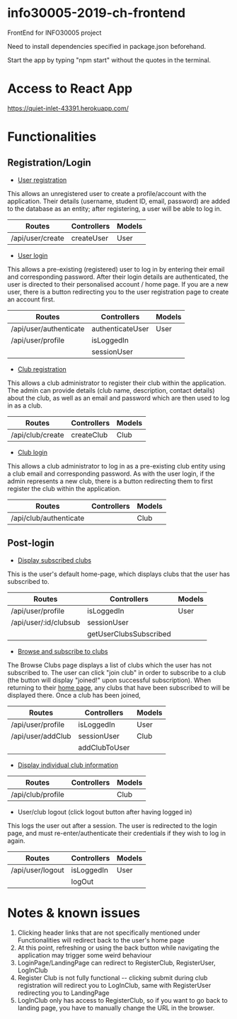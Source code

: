 # info30005-2019-ch-frontend
FrontEnd for INFO30005 project

Need to install dependencies specified in package.json beforehand.

Start the app by typing "npm start" without the quotes in the terminal.

# Access to React App
 https://quiet-inlet-43391.herokuapp.com/

# Functionalities

## Registration/Login

* [User registration](https://quiet-inlet-43391.herokuapp.com/register/user)

This allows an unregistered user to create a profile/account with the application. Their details (username, student ID, email, password) are added to the database as an entity; after registering, a user will be able to log in.


| Routes           | Controllers | Models
| ---------------- | ----------- | ------
| /api/user/create | createUser  | User


* [User login](https://quiet-inlet-43391.herokuapp.com/)

This allows a pre-existing (registered) user to log in by entering their email and corresponding password. After their login details are authenticated, the user is directed to their personalised account / home page. If you are a new user, there is a button redirecting you to the user registration page to create an account first. 

| Routes                 | Controllers       | Models |
| ---------------------- | ----------------- | ------
| /api/user/authenticate | authenticateUser  | User
| /api/user/profile      | isLoggedIn
|                        | sessionUser

* [Club registration](https://quiet-inlet-43391.herokuapp.com/register/club)

This allows a club administrator to register their club within the application. The admin can provide details (club name, description, contact details) about the club, as well as an email and password which are then used to log in as a club.

| Routes            | Controllers | Models |
| ----------------- | ----------- | ------
| /api/club/create  | createClub  | Club

* [Club login](https://quiet-inlet-43391.herokuapp.com/club/login)

This allows a club administrator to log in as a pre-existing club entity using a club email and corresponding password. As with the user login, if the admin represents a new club, there is a button redirecting them to first register the club within the application. 

| Routes                  | Controllers | Models |
| ----------------------- | ----------- | ------
| /api/club/authenticate  |             | Club

## Post-login

* [Display subscribed clubs](https://quiet-inlet-43391.herokuapp.com/user/profile)

This is the user's default home-page, which displays clubs that the user has subscribed to. 

| Routes                | Controllers | Models |
| --------------------- | ----------- | ------
| /api/user/profile     | isLoggedIn  | User
| /api/user/:id/clubsub | sessionUser | 
|                       | getUserClubsSubscribed

* [Browse and subscribe to clubs](https://quiet-inlet-43391.herokuapp.com/clubs)

The Browse Clubs page displays a list of clubs which the user has not subscribed to. The user can click "join club" in order to subscribe to a club (the button will display "joined!" upon successful subscription). When returning to their [home page](https://quiet-inlet-43391.herokuapp.com/user/profile), any clubs that have been subscribed to will be displayed there. Once a club has been joined, 

| Routes               | Controllers | Models |
| ------------------   | ----------- | ------
| /api/user/profile    | isLoggedIn  | User
| /api/user/addClub    | sessionUser | Club
|                      | addClubToUser 

* [Display individual club information](/)

| Routes            | Controllers | Models |
| ----------------- | ----------- | ------
| /api/club/profile |             | Club


* User/club logout (click logout button after having logged in)

This logs the user out after a session. The user is redirected to the login page, and must re-enter/authenticate their credentials if they wish to log in again. 

| Routes           | Controllers | Models |
| ---------------- | ----------- | ------
| /api/user/logout | isLoggedIn  | User
|                  | logOut

# Notes & known issues

1. Clicking header links that are not specifically mentioned under Functionalities will redirect back to the user's home page
2. At this point, refreshing or using the back button while navigating the application may trigger some weird behaviour
3.  LoginPage/LandingPage can redirect to RegisterClub, RegisterUser, LogInClub
4. Register Club is not fully functional -- clicking submit during club registration will redirect you to LogInClub, same with RegisterUser redirecting you to LandingPage
5. LogInClub only has access to RegisterClub, so if you want to go back to landing page, you have to manually change the URL in the browser.

